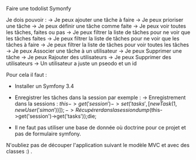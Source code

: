 Faire une todolist Symonfy

Je dois pouvoir :
        -> Je peux ajouter une tâche à faire
        -> Je peux prioriser une tâche
        -> Je peux définir une tâche comme faite
        -> Je peux voir toutes les tâches, faites ou pas
        -> Je peux filtrer la liste de tâches pour ne voir que les tâches faites
        -> Je peux filtrer la liste de tâches pour ne voir que les tâches à faire
        -> Je peux filtrer la liste de tâches pour voir toutes les tâches
        -> Je peux Associer une tâche à un utilisateur
        -> Je peux Supprimer une tâche
        -> Je peux Rajouter des utilisateurs
        -> Je peux Supprimer des utilisateurs
        -> Un utilisateur a juste un pseodo et un id



Pour cela il faut :

* Installer un Symfony 3.4
* Enregistrer les tâches dans la session par exemple :
    -> Enregistrement dans la sessions : $this->get('session')->set('tasks', [new Task(1, new User('simon'))]);
    -> Récupérer dans la session dump($this->get('session')->get('tasks'));die;

* Il ne faut pas utiliser une base de donnée où doctrine pour ce projet et pas de formulaire symfony.

N'oubliez pas de découper l'application suivant le modèle MVC et avec des classes :) .
